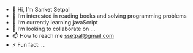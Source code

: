 - 👋 Hi, I’m Sanket Setpal
- 👀 I’m interested in reading books and solving programming problems  
- 🌱 I’m currently learning javaScript
- 💞️ I’m looking to collaborate on ...
- 📫 How to reach me ssetpal@gmail.com
- ⚡ Fun fact: ...

<!---
Ssetpal/Ssetpal is a ✨ special ✨ repository because its `README.md` (this file) appears on your GitHub profile.
You can click the Preview link to take a look at your changes.
--->
